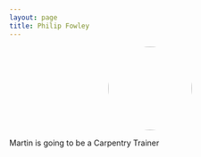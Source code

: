```yaml
---
layout: page
title: Philip Fowley
---
```


<center><img src="../img/profile-pic_philip-fowler.jpg" style="border-radius: 50%;
    width: 150px;
    height: 150px;"/></center>

Martin is going to be a Carpentry Trainer
